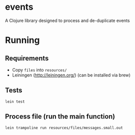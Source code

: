 # events

A Clojure library designed to process and de-duplicate events

# Running

## Requirements
* Copy `files` into `resources/`
* Leiningen (http://leiningen.org/) (can be installed via brew)

## Tests
`lein test`

## Process file (run the main function)
`lein trampoline run resources/files/messages.small.out`
